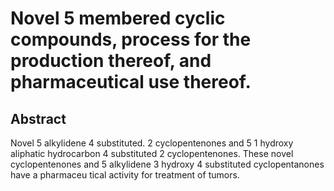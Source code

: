 # Novel 5 membered cyclic compounds, process for the production thereof, and pharmaceutical use thereof.

## Abstract
Novel 5 alkylidene 4 substituted. 2 cyclopentenones and 5 1 hydroxy aliphatic hydrocarbon 4 substituted 2 cyclopentenones. These novel cyclopentenones and 5 alkylidene 3 hydroxy 4 substituted cyclopentanones have a pharmaceu tical activity for treatment of tumors.